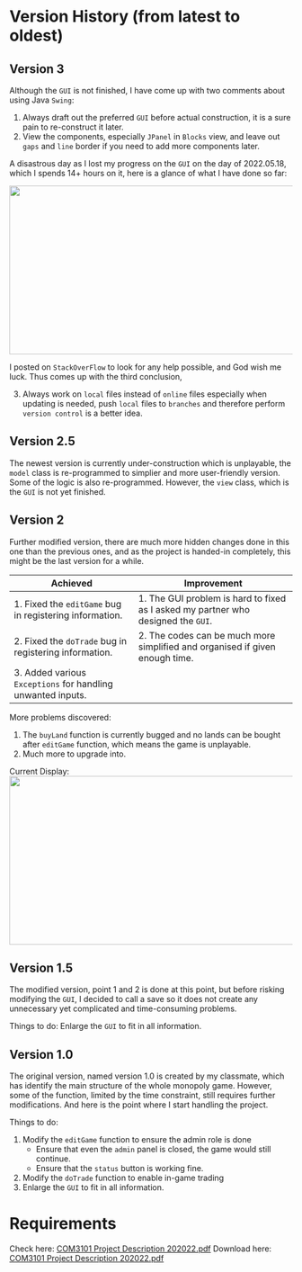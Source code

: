 # Version History (from latest to oldest)
## Version 3
Although the `GUI` is not finished, I have come up with two comments about using Java `Swing`:

  1. Always draft out the preferred `GUI` before actual construction, it is a sure pain to re-construct it later.
  2. View the components, especially `JPanel` in `Blocks` view, and leave out `gaps` and `line` border if you need to add more components later.

A disastrous day as I lost my progress on the `GUI` on the day of 2022.05.18, which I spends 14+ hours on it, here is a glance of what I have done so far:

<img src="https://github.com/travrs629/Learnt-from-Universities/blob/main/Progress-Works/MVC-based-Monopoly/src_v3/Displayv3.png" width=550px height=300px>

I posted on `StackOverFlow` to look for any help possible, and God wish me luck. Thus comes up with the third conclusion,

  3. Always work on `local` files instead of `online` files especially when updating is needed, push `local` files to `branches` and therefore perform `version control` is a better idea. 

## Version 2.5
The newest version is currently under-construction which is unplayable, the `model` class is re-programmed to simplier and more user-friendly version. Some of the logic is also re-programmed. However, the `view` class, which is the `GUI` is not yet finished.

## Version 2
Further modified version, there are much more hidden changes done in this one than the previous ones, and as the project is handed-in completely, this might be the last version for a while.  

| Achieved | Improvement |
| --- | --- |
| 1. Fixed the `editGame` bug in registering information. | 1. The GUI problem is hard to fixed as I asked my partner who designed the `GUI`. |
| 2. Fixed the `doTrade` bug in registering information. | 2. The codes can be much more simplified and organised if given enough time. |
| 3. Added various `Exceptions` for handling unwanted inputs. |  |

More problems discovered:  
  1. The `buyLand` function is currently bugged and no lands can be bought after `editGame` function, which means the game is unplayable.
  2. Much more to upgrade into.

Current Display:  
<img src="https://github.com/travrs629/Learnt-from-Universities/blob/main/Progress-Works/MVC-based-Monopoly/src_v2/Display.png" width=550px height=300px>

## Version 1.5
The modified version, point 1 and 2 is done at this point, but before risking modifying the `GUI`, I decided to call a save so it does not create any unnecessary yet complicated and time-consuming problems.  
  
Things to do: Enlarge the `GUI` to fit in all information.

## Version 1.0
The original version, named version 1.0 is created by my classmate, which has identify the main structure of the whole monopoly game. 
However, some of the function, limited by the time constraint, still requires further modifications. And here is the point where I start handling the project.  
  
Things to do:  
  1. Modify the `editGame` function to ensure the admin role is done
     - Ensure that even the `admin` panel is closed, the game would still continue.
     - Ensure that the `status` button is working fine.
  3. Modify the `doTrade` function to enable in-game trading
  4. Enlarge the `GUI` to fit in all information.

# Requirements
Check here: [COM3101 Project Description 202022.pdf](https://github.com/travrs629/Learnt-from-Universities/blob/main/Progress-Works/MVC-based-Monopoly/COM3101%20Project%20Description%202022.pdf)
Download here: [COM3101 Project Description 202022.pdf](https://github.com/travrs629/Learnt-from-Universities/raw/main/Progress-Works/MVC-based-Monopoly/COM3101%20Project%20Description%202022.pdf)
